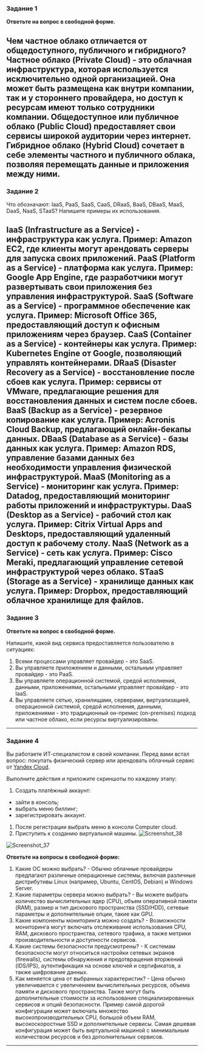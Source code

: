 ### Задание 1
 
**Ответьте на вопрос в свободной форме.**

Чем частное облако отличается от общедоступного, публичного и гибридного?
Частное облако (Private Cloud) - это облачная инфраструктура, которая используется исключительно одной организацией. Она может быть размещена как внутри компании, так и у стороннего провайдера, но доступ к ресурсам имеют только сотрудники компании. Общедоступное или публичное облако (Public Cloud) предоставляет свои сервисы широкой аудитории через интернет. Гибридное облако (Hybrid Cloud) сочетает в себе элементы частного и публичного облака, позволяя перемещать данные и приложения между ними.
---

### Задание 2 


Что обозначают: IaaS, PaaS, SaaS, CaaS, DRaaS, BaaS, DBaaS, MaaS, DaaS, NaaS, STaaS? Напишите примеры их использования.

IaaS (Infrastructure as a Service) - инфраструктура как услуга. Пример: Amazon EC2, где клиенты могут арендовать серверы для запуска своих приложений.
PaaS (Platform as a Service) - платформа как услуга. Пример: Google App Engine, где разработчики могут развертывать свои приложения без управления инфраструктурой.
SaaS (Software as a Service) - программное обеспечение как услуга. Пример: Microsoft Office 365, предоставляющий доступ к офисным приложениям через браузер.
CaaS (Container as a Service) - контейнеры как услуга. Пример: Kubernetes Engine от Google, позволяющий управлять контейнерами.
DRaaS (Disaster Recovery as a Service) - восстановление после сбоев как услуга. Пример: сервисы от VMware, предлагающие решения для восстановления данных и систем после сбоев.
BaaS (Backup as a Service) - резервное копирование как услуга. Пример: Acronis Cloud Backup, предлагающий онлайн-бекапы данных.
DBaaS (Database as a Service) - базы данных как услуга. Пример: Amazon RDS, управление базами данных без необходимости управления физической инфраструктурой.
MaaS (Monitoring as a Service) - мониторинг как услуга. Пример: Datadog, предоставляющий мониторинг работы приложений и инфраструктуры.
DaaS (Desktop as a Service) - рабочий стол как услуга. Пример: Citrix Virtual Apps and Desktops, предоставляющий удаленный доступ к рабочему столу.
NaaS (Network as a Service) - сеть как услуга. Пример: Cisco Meraki, предлагающий управление сетевой инфраструктурой через облако.
STaaS (Storage as a Service) - хранилище данных как услуга. Пример: Dropbox, предоставляющий облачное хранилище для файлов.
---

### Задание 3 
 
**Ответьте на вопрос в свободной форме.**

Напишите, какой вид сервиса предоставляется пользователю в ситуациях:
 
1. Всеми процессами управляет провайдер - это SaaS.
2. Вы управляете приложением и данными, остальным управляет провайдер - это PaaS.
3. Вы управляете операционной системой, средой исполнения, данными, приложениями, остальными управляет провайдер - это IaaS.
4. Вы управляете сетью, хранилищами, серверами, виртуализацией, операционной системой, средой исполнения, данными, приложениями - это традиционный он-премис (on-premises) подход или частное облако, если ресурсы виртуализированы.
 
---
 
### Задание 4 
 
 
Вы работаете ИТ-специалистом в своей компании. Перед вами встал вопрос: покупать физический сервер или арендовать облачный сервис от [Yandex Cloud](https://cloud.yandex.ru).
 
Выполните действия и приложите скриншоты по каждому этапу:

1. Создать платёжный аккаунт:
  - зайти в консоль;
  - выбрать меню биллинг; 
  - зарегистрировать аккаунт.
1. После регистрации выбрать меню в консоли Computer cloud. 
1. Приступить к созданию виртуальной машины.
![Screenshot_38](https://github.com/user-attachments/assets/6e29a642-8adf-4ca6-8d7d-f8a28d4fe1c8)
   
 ![Screenshot_37](https://github.com/user-attachments/assets/521d96a8-4ed4-4654-8ccb-8403f5987a51)

**Ответьте на вопросы в свободной форме:**

1. Какие ОС можно выбрать? - Обычно облачные провайдеры предлагают различные операционные системы, включая различные дистрибутивы Linux (например, Ubuntu, CentOS, Debian) и Windows Server.
2. Какие параметры сервера можно выбрать? - Вы можете выбрать количество вычислительных ядер (CPU), объем оперативной памяти (RAM), размер и тип дискового пространства (SSD/HDD), сетевые параметры и дополнительные опции, такие как GPU.
3. Какие компоненты мониторинга можно создать? - Возможности мониторинга могут включать отслеживание использования CPU, RAM, дискового пространства, сетевого трафика, а также метрики производительности и доступности сервисов.
4. Какие системы безопасности предусмотрены? - К системам безопасности могут относиться настройки сетевых экранов (firewalls), системы обнаружения и предотвращения вторжений (IDS/IPS), аутентификация на основе ключей и сертификатов, а также шифрование данных.
5. Как меняется цена от выбранных характеристик? - Цена обычно увеличивается с увеличением вычислительных ресурсов, объема памяти и дискового пространства. Также могут быть дополнительные стоимости за использование специализированных сервисов и опций безопасности. Пример самой дорогой конфигурации может включать множество высокопроизводительных CPU, большой объем RAM, высокоскоростные SSD и дополнительные сервисы. Самая дешевая конфигурация может быть виртуальной машиной с минимальным количеством ресурсов и без дополнительных сервисов.

---
